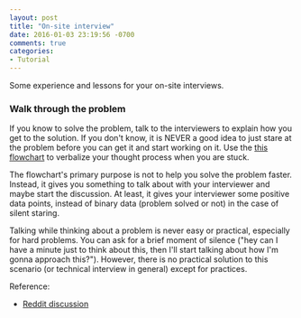 ```yaml
---
layout: post
title: "On-site interview"
date: 2016-01-03 23:19:56 -0700
comments: true
categories: 
- Tutorial
---
```


Some experience and lessons for your on-site interviews.

<!--more-->

### Walk through the problem

If you know to solve the problem, talk to the interviewers to explain how you get to the solution.
If you don't know, it is NEVER a good idea to just stare at the problem before you can get it and start working on it. 
Use the [this flowchart](/download/cracking_the_coding_skills_v6.pdf) to verbalize your thought process when you are stuck.

The flowchart's primary purpose is not to help you solve the problem faster.
Instead, it gives you something to talk about with your interviewer and maybe start the discussion.
At least, it gives your interviewer some positive data points, instead of binary data (problem solved or not) in the case of silent staring.

Talking while thinking about a problem is never easy or practical, especially for hard problems.
You can ask for a brief moment of silence ("hey can I have a minute just to think about this, then I'll start talking about how I'm gonna approach this?").
However, there is no practical solution to this scenario (or technical interview in general) except for practices.

Reference:

* [Reddit discussion](https://www.reddit.com/r/cscareerquestions/comments/7159wu/how_important_is_it_to_actually_follow_the_ctci/)
